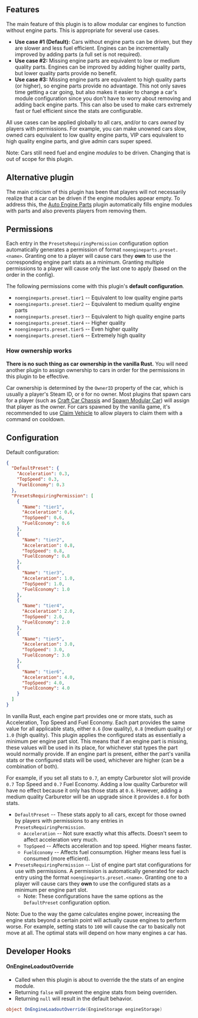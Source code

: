## Features

The main feature of this plugin is to allow modular car engines to function without engine parts. This is appropriate for several use cases.
- **Use case #1 (Default):** Cars without engine parts can be driven, but they are slower and less fuel efficient. Engines can be incrementally improved by adding parts (a full set is not required).
- **Use case #2:** Missing engine parts are equivalent to low or medium quality parts. Engines can be improved by adding higher quality parts, but lower quality parts provide no benefit.
- **Use case #3:** Missing engine parts are equivalent to high quality parts (or higher), so engine parts provide no advantage. This not only saves time getting a car going, but also makes it easier to change a car's module configuration since you don't have to worry about removing and adding back engine parts. This can also be used to make cars extremely fast or fuel efficient since the stats are configurable.

All use cases can be applied globally to all cars, and/or to cars *owned* by players with permissions. For example, you can make unowned cars slow, owned cars equivalent to low quality engine parts, VIP cars equivalent to high quality engine parts, and give admin cars super speed.

Note: Cars still need fuel and engine *modules* to be driven. Changing that is out of scope for this plugin.

## Alternative plugin

The main criticism of this plugin has been that players will not necessarily realize that a car can be driven if the engine modules appear empty. To address this, the [Auto Engine Parts](https://umod.org/plugins/auto-engine-parts) plugin automatically fills engine modules with parts and also prevents players from removing them.

## Permissions

Each entry in the `PresetsRequiringPermission` configuration option automatically generates a permission of format `noengineparts.preset.<name>`. Granting one to a player will cause cars they **own** to use the corresponding engine part stats as a minimum. Granting multiple permissions to a player will cause only the last one to apply (based on the order in the config).

The following permissions come with this plugin's **default configuration**.

- `noengineparts.preset.tier1` -- Equivalent to low quality engine parts
- `noengineparts.preset.tier2` -- Equivalent to medium quality engine parts
- `noengineparts.preset.tier3` -- Equivalent to high quality engine parts
- `noengineparts.preset.tier4` -- Higher quality
- `noengineparts.preset.tier5` -- Even higher quality
- `noengineparts.preset.tier6` -- Extremely high quality

### How ownership works

**There is no such thing as car ownership in the vanilla Rust.** You will need another plugin to assign ownership to cars in order for the permissions in this plugin to be effective.

Car ownership is determined by the `OwnerID` property of the car, which is usually a player's Steam ID, or `0` for no owner. Most plugins that spawn cars for a player (such as [Craft Car Chassis](https://umod.org/plugins/craft-car-chassis) and [Spawn Modular Car](https://umod.org/plugins/spawn-modular-car)) will assign that player as the owner. For cars spawned by the vanilla game, it's recommended to use [Claim Vehicle](https://umod.org/plugins/claim-vehicle) to allow players to claim them with a command on cooldown.

## Configuration

Default configuration:

```json
{
  "DefaultPreset": {
    "Acceleration": 0.3,
    "TopSpeed": 0.3,
    "FuelEconomy": 0.3
  },
  "PresetsRequiringPermission": [
    {
      "Name": "tier1",
      "Acceleration": 0.6,
      "TopSpeed": 0.6,
      "FuelEconomy": 0.6
    },
    {
      "Name": "tier2",
      "Acceleration": 0.8,
      "TopSpeed": 0.8,
      "FuelEconomy": 0.8
    },
    {
      "Name": "tier3",
      "Acceleration": 1.0,
      "TopSpeed": 1.0,
      "FuelEconomy": 1.0
    },
    {
      "Name": "tier4",
      "Acceleration": 2.0,
      "TopSpeed": 2.0,
      "FuelEconomy": 2.0
    },
    {
      "Name": "tier5",
      "Acceleration": 3.0,
      "TopSpeed": 3.0,
      "FuelEconomy": 3.0
    },
    {
      "Name": "tier6",
      "Acceleration": 4.0,
      "TopSpeed": 4.0,
      "FuelEconomy": 4.0
    }
  ]
}
```

In vanilla Rust, each engine part provides one or more stats, such as Acceleration, Top Speed and Fuel Economy. Each part provides the same value for all applicable stats, either `0.6` (low quality), `0.8` (medium quality) or `1.0` (high quality). This plugin applies the configured stats as essentially a minimum per engine part slot. This means that if an engine part is missing, these values will be used in its place, for whichever stat types the part would normally provide. If an engine part is present, either the part's vanilla stats or the configured stats will be used, whichever are higher (can be a combination of both).

For example, if you set all stats to `0.7`, an empty Carburetor slot will provide `0.7` Top Speed and `0.7` Fuel Economy. Adding a low quality Carburetor will have no effect because it only has those stats at `0.6`. However, adding a medium quality Carburetor will be an upgrade since it provides `0.8` for both stats.

- `DefaultPreset` -- These stats apply to all cars, except for those owned by players with permissions to any entries in `PresetsRequiringPermission`.
  - `Acceleration` -- Not sure exactly what this affects. Doesn't seem to affect acceleration very much.
  - `TopSpeed` -- Affects acceleration and top speed. Higher means faster.
  - `FuelEconomy` -- Affects fuel consumption. Higher means less fuel is consumed (more efficient).
- `PresetsRequiringPermission` -- List of engine part stat configurations for use with permissions. A permission is automatically generated for each entry using the format `noengineparts.preset.<name>`. Granting one to a player will cause cars they **own** to use the configured stats as a minimum per engine part slot.
  - Note: These configurations have the same options as the `DefaultPreset` configuration option.

Note: Due to the way the game calculates engine power, increasing the engine stats beyond a certain point will actually cause engines to perform worse. For example, setting stats to `100` will cause the car to basically not move at all. The optimal stats will depend on how many engines a car has.

## Developer Hooks

#### OnEngineLoadoutOverride

- Called when this plugin is about to override the the stats of an engine module.
- Returning `false` will prevent the engine stats from being overriden.
- Returning `null` will result in the default behavior.

```csharp
object OnEngineLoadoutOverride(EngineStorage engineStorage)
```
